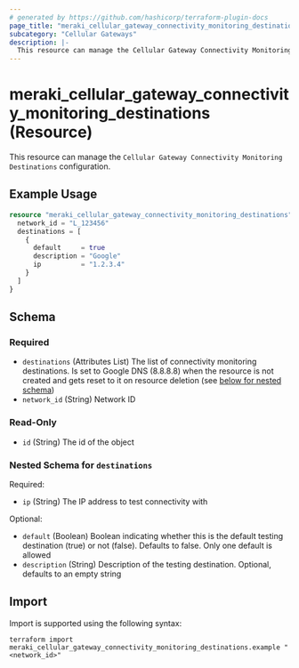 ```yaml
---
# generated by https://github.com/hashicorp/terraform-plugin-docs
page_title: "meraki_cellular_gateway_connectivity_monitoring_destinations Resource - terraform-provider-meraki"
subcategory: "Cellular Gateways"
description: |-
  This resource can manage the Cellular Gateway Connectivity Monitoring Destinations configuration.
---
```


# meraki_cellular_gateway_connectivity_monitoring_destinations (Resource)

This resource can manage the `Cellular Gateway Connectivity Monitoring Destinations` configuration.

## Example Usage

```terraform
resource "meraki_cellular_gateway_connectivity_monitoring_destinations" "example" {
  network_id = "L_123456"
  destinations = [
    {
      default     = true
      description = "Google"
      ip          = "1.2.3.4"
    }
  ]
}
```

<!-- schema generated by tfplugindocs -->
## Schema

### Required

- `destinations` (Attributes List) The list of connectivity monitoring destinations. Is set to Google DNS (8.8.8.8) when the resource is not created and gets reset to it on resource deletion (see [below for nested schema](#nestedatt--destinations))
- `network_id` (String) Network ID

### Read-Only

- `id` (String) The id of the object

<a id="nestedatt--destinations"></a>
### Nested Schema for `destinations`

Required:

- `ip` (String) The IP address to test connectivity with

Optional:

- `default` (Boolean) Boolean indicating whether this is the default testing destination (true) or not (false). Defaults to false. Only one default is allowed
- `description` (String) Description of the testing destination. Optional, defaults to an empty string

## Import

Import is supported using the following syntax:

```shell
terraform import meraki_cellular_gateway_connectivity_monitoring_destinations.example "<network_id>"
```
